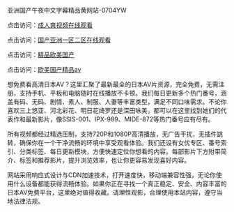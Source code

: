 
亚洲国产午夜中文字幕精品黄网站-0704YW

点击访问：<a href="https://gfd-5xg.pages.dev/">成人爽视频在线观看</a>

点击访问：<a href="https://fdhf-454.pages.dev/">国产亚洲一区二区在线观看</a>

点击访问：<a href="https://bered.pages.dev/">精品欧美国产</a>

点击访问：<a href="https://rtj-3zo.pages.dev/">欧美国产精品aⅴ</a>

想免费看高清日本AV？这里汇聚了最新最全的日本AV片资源，完全免费，无需注册，支持手机、平板和电脑随时在线播放不卡顿。我们每日更新多个热门番号，涵盖有码、无码、剧情、素人、制服、人妻等丰富类型，满足不同口味需求。不论你喜欢三上悠亚、河北彩花、明日花绮罗还是深田咏美，都可以在这里找到她们的代表作和最新影片，像SSIS-001、IPX-989、MIDE-872等热门番号应有尽有。

所有视频都经过精选压制，支持720P和1080P高清播放，无广告干扰，无插件跳转，确保你在一个干净流畅的环境中享受观看体验。我们还设有女优专区、番号索引、分类标签、每日更新模块，方便快速定位你想看的内容。每部影片下方附带简介、标签和推荐影片，提升浏览效率，也让你更容易发现喜好内容。

网站采用响应式设计与CDN加速技术，打开速度快，移动端兼容性强，无论你使用什么设备都能获得流畅体验。如果你正在寻找一个真正稳定、安全、内容丰富的日本AV免费平台，这里绝对值得收藏。请理性观影，合理使用本站内容，遵守当地法律法规。

<span style="display:none;">[Canonical link](）</span>
